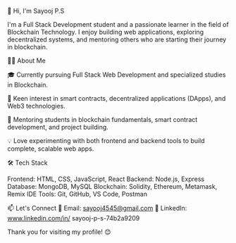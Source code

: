 👋 Hi, I'm Sayooj P.S

I'm a Full Stack Development student and a passionate learner in the field of Blockchain Technology. I enjoy building web applications, exploring decentralized systems, and mentoring others who are starting their journey in blockchain.

👨‍💻 About Me

🎓 Currently pursuing Full Stack Web Development and specialized studies in Blockchain.

🧠 Keen interest in smart contracts, decentralized applications (DApps), and Web3 technologies.

🤝 Mentoring students in blockchain fundamentals, smart contract development, and project building.

💡 Love experimenting with both frontend and backend tools to build complete, scalable web apps.

🛠️ Tech Stack

Frontend: HTML, CSS, JavaScript, React
Backend: Node.js, Express
Database: MongoDB, MySQL
Blockchain: Solidity, Ethereum, Metamask, Remix IDE
Tools: Git, GitHub, VS Code, Postman

📫 Let's Connect
📧 Email: sayooj4545@gmail.com
💼 LinkedIn: www.linkedin.com/in/
sayooj-p-s-74b2a9209

Thank you for visiting my profile! 😊
